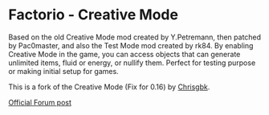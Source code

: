 # Factorio - Creative Mode

Based on the old Creative Mode mod created by Y.Petremann, then patched by Pac0master, and also the Test Mode mod created by rk84. By enabling Creative Mode in the game, you can access objects that can generate unlimited items, fluid or energy, or nullify them. Perfect for testing purpose or making initial setup for games.

This is a fork of the Creative Mode (Fix for 0.16) by [Chrisgbk](https://mods.factorio.com/user/chrisgbk).

[Official Forum post](https://forums.factorio.com/viewtopic.php?f=97&t=28005)
